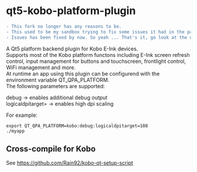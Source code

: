 # qt5-kobo-platform-plugin

```diff
- This fork no longer has any reasons to be. 
- This used to be my sandbox trying to fix some issues it had in the past.
- Issues has been fixed by now. So yeah ... That's it, go look at the original one instead.
```

A Qt5 platform backend plugin for Kobo E-Ink devices. \
Supports most of the Kobo platform functons including E-Ink screen refresh control,
input management for buttons and touchscreen, frontlight control, WiFi management and more. \
At runtime an app using this plugin can be configurend with the environment variable QT_QPA_PLATFORM. \
The following parameters are supported: 

debug -> enables additional debug output \
logicaldpitarget= -> enables high dpi scaling 

For example:
```
export QT_QPA_PLATFORM=kobo:debug:logicaldpitarget=108
./myapp
```


## Cross-compile for Kobo
See https://github.com/Rain92/kobo-qt-setup-script
